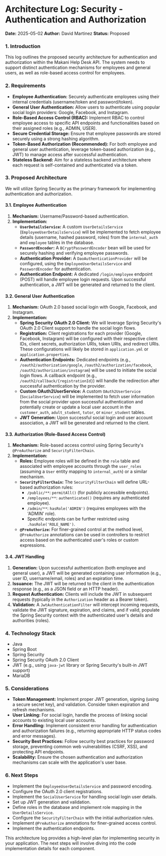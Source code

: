 # Architecture Log: Security - Authentication and Authorization

**Date:** 2025-05-02
**Author:** David Martinez
**Status:** Proposed

### 1. Introduction

This log outlines the proposed security architecture for authentication and authorization within the Makani Help Desk API. 
The system needs to support distinct authentication mechanisms for employees and general users, as well as role-based access control for employees.

### 2. Requirements

* **Employee Authentication:** Securely authenticate employees using their internal credentials (username/token and password/token).
* **General User Authentication:** Allow users to authenticate using popular social login providers: Google, Facebook, and Instagram.
* **Role-Based Access Control (RBAC):** Implement RBAC to control employee access to specific API endpoints and functionalities based on their assigned roles (e.g., ADMIN, USER).
* **Secure Credential Storage:** Ensure that employee passwords are stored securely using a strong hashing algorithm.
* **Token-Based Authorization (Recommended):** For both employee and general user authentication, leverage token-based authorization (e.g., JWT) to manage access after successful authentication.
* **Stateless Backend:** Aim for a stateless backend architecture where each request is self-contained and authenticated via a token.

### 3. Proposed Architecture

We will utilize Spring Security as the primary framework for implementing authentication and authorization.

#### 3.1. Employee Authentication

1.  **Mechanism:** Username/Password-based authentication.
2.  **Implementation:**
    * **`UserDetailsService`:** A custom `UserDetailsService` (`EmployeeUserDetailsService`) will be implemented to fetch employee details (username, hashed password, roles) from the `internal_auth` and `employee` tables in the database.
    * **`PasswordEncoder`:** A `BCryptPasswordEncoder` bean will be used for securely hashing and verifying employee passwords.
    * **Authentication Provider:** A `DaoAuthenticationProvider` will be configured, using the `EmployeeUserDetailsService` and `PasswordEncoder` for authentication.
    * **Authentication Endpoint:** A dedicated `/login/employee` endpoint (POST) will handle employee login requests. Upon successful authentication, a JWT will be generated and returned to the client.

#### 3.2. General User Authentication

1.  **Mechanism:** OAuth 2.0 based social login with Google, Facebook, and Instagram.
2.  **Implementation:**
    * **Spring Security OAuth 2.0 Client:** We will leverage Spring Security's OAuth 2.0 Client support to handle the social login flows.
    * **Registration:** Client registrations for each provider (Google, Facebook, Instagram) will be configured with their respective client IDs, client secrets, authorization URIs, token URIs, and redirect URIs. These configurations will likely be stored in `application.yml` or `application.properties`.
    * **Authentication Endpoints:** Dedicated endpoints (e.g., `/oauth2/authorization/google`, `/oauth2/authorization/facebook`, `/oauth2/authorization/instagram`) will be used to initiate the social login flows. A callback endpoint (e.g., `/oauth2/callback/{registrationId}`) will handle the redirection after successful authentication by the provider.
    * **Custom OAuth2UserService:** A custom `OAuth2UserService` (`SocialUserService`) will be implemented to fetch user information from the social provider upon successful authentication and potentially create or update a local user account in the `customer_auth`, `adult_student`, `tutor`, or `minor_student` tables.
    * **JWT Generation:** Upon successful social login and user account association, a JWT will be generated and returned to the client.

#### 3.3. Authorization (Role-Based Access Control)

1.  **Mechanism:** Role-based access control using Spring Security's `@PreAuthorize` and `SecurityFilterChain`.
2.  **Implementation:**
    * **Roles:** Employee roles will be defined in the `role` table and associated with employee accounts through the `user_roles` (assuming a `User` entity mapping to `internal_auth`) or a similar mechanism.
    * **`SecurityFilterChain`:** The `SecurityFilterChain` will define URL-based authorization rules:
        * `/public/**`: `permitAll()` (for publicly accessible endpoints).
        * `/employees/**`: `authenticated()` (requires any authenticated employee).
        * `/admin/**`: `hasRole('ADMIN')` (requires employees with the 'ADMIN' role).
        * Specific endpoints can be further restricted using `.hasRole('ROLE_NAME')`.
    * **`@PreAuthorize`:** For finer-grained control at the method level, `@PreAuthorize` annotations can be used in controllers to restrict access based on the authenticated user's roles or custom expressions.

#### 3.4. JWT Handling

1.  **Generation:** Upon successful authentication (both employee and general user), a JWT will be generated containing user information (e.g., user ID, username/email, roles) and an expiration time.
2.  **Issuance:** The JWT will be returned to the client in the authentication response (e.g., as a JSON field or an HTTP header).
3.  **Request Authentication:** Clients will include the JWT in subsequent requests (typically in the `Authorization` header as a Bearer token).
4.  **Validation:** A `JwtAuthenticationFilter` will intercept incoming requests, validate the JWT signature, expiration, and claims, and if valid, populate the Spring Security context with the authenticated user's details and authorities (roles).

### 4. Technology Stack

* Java
* Spring Boot
* Spring Security
* Spring Security OAuth 2.0 Client
* JWT (e.g., using `java-jwt` library or Spring Security's built-in JWT support)
* MariaDB

### 5. Considerations

* **Token Management:** Implement proper JWT generation, signing (using a secure secret key), and validation. Consider token expiration and refresh mechanisms.
* **User Linking:** For social login, handle the process of linking social accounts to existing local user accounts.
* **Error Handling:** Implement consistent error handling for authentication and authorization failures (e.g., returning appropriate HTTP status codes and error messages).
* **Security Best Practices:** Follow security best practices for password storage, preventing common web vulnerabilities (CSRF, XSS), and protecting API endpoints.
* **Scalability:** Ensure the chosen authentication and authorization mechanisms can scale with the application's user base.

### 6. Next Steps

* Implement the `EmployeeUserDetailsService` and password encoding.
* Configure the OAuth 2.0 client registrations.
* Implement the `SocialUserService` for handling social login user details.
* Set up JWT generation and validation.
* Define roles in the database and implement role mapping in the `UserDetailsService`.
* Configure the `SecurityFilterChain` with the initial authorization rules.
* Implement `@PreAuthorize` annotations for finer-grained access control.
* Implement the authentication endpoints.

This architecture log provides a high-level plan for implementing security in your application. The next steps will involve diving into the code implementation details for each component.